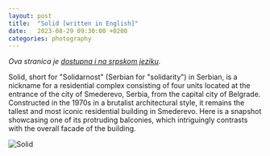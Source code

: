 ```yaml
---
layout: post
title:  "Solid [written in English]"
date:   2023-08-29 09:30:00 +0200
categories: photography
---
```

*Ova stranica je [dostupna i na srpskom jeziku](/_posts/2023-08-29-sr-solid.md).*

Solid, short for "Solidarnost" (Serbian for "solidarity") in Serbian, is a nickname for a residential complex consisting of four units located at the entrance of the city of Smederevo, Serbia, from the capital city of Belgrade. Constructed in the 1970s in a brutalist architectural style, it remains the tallest and most iconic residential building in Smederevo. Here is a  snapshot showcasing one of its protruding balconies, which intriguingly contrasts with the overall facade of the building.

![Solid](/media/230828-182421-7d9293ca-DSC_2655.jpg)
